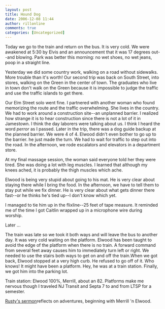 ```yaml
---
layout: post
title: Hound Dog
date: 2006-12-08 11:44
author: rillonline
comments: true
categories: [Uncategorized]
---
```

<p>Today we go to the train and return on the bus. It is very cold. We were awakened at 5:30 by Elvis and an announcement that it was 17 degrees out--and blowing. Park was better this morning: no wet shoes, no wet jeans, poop in a straight line. 
<p>Yesterday we did some country work, walking on a road without sidewalks. More trouble than it's worth! Our second trip was back on South Street, into stores, walking on the Green in the center of town. The graduates who live in town don't walk on the Green because it is impossible to judge the traffic and use the traffic islands to get there.
<p>Our Elm Street solo went fine. I partnered with another woman who found memorizing the route and the traffic overwhelming. She lives in the country. We had to work around a construction site--an unplanned barrier. I realized how strange it is to hear construction since there is not a lot of it in Jamestown. I think the day laborers were talking about us. I think I heard the word <em>perror</em> as I passed. Later in the trip, there was a dog guide backup at the planned barrier. We were 4 of 4. Elwood didn't even bother to go up to the barrier. he just made the turn. We had to wait for traffic to step out into the road. In the afternoon, we rode escalators and elevators in a department store.
 <p>At my final massage session, the woman said everyone told her they were tired. She was doing a lot with leg muscles. I learned that although my knees ached, it is probably the thigh muscles which ache.
<p>Elwood is being very stupid about going to his mat. He is very clear about staying there while I bring the food. In the afternoon, we have to tell them to stay put while we fix dinner. He is very clear about what gets dinner there fast--or he thinks he's tied up--I don't know which yet.
<p>I managed to tie him up in the flixline--25 feet of tape measure. It reminded me of the time I got Caitlin wrapped up in a microphone wire during worship.
<p>Later ...
<p>The train was late so we took it both ways and will leave the bus to another day. It was very cold waiting on the platform. Elwood has been taught to avoid the edge of the platform when there is no train. A forward command from several feet away causes him to immediately turn left or right. We needed to use the stairs both ways to get on and off the train.When we got back, Elwood stopped at a very high curb. He refused to go off of it. Who knows! It might have been a platform. Hey, he was at a train station. Finally, we got him into the parking lot.
<p>Train station: Elwood 100%, Merrill, about an 82. Platforms make me nervous though I traveled NJ Transit and Septa 7 to and from LTSP for a semester.
<p><a href="http://www.messiahnfm.org/sounds/sermons/12_3_06.mp3">Rusty's sermon</a>reflects on adventures, beginning with Merrill 'n Elwood.
